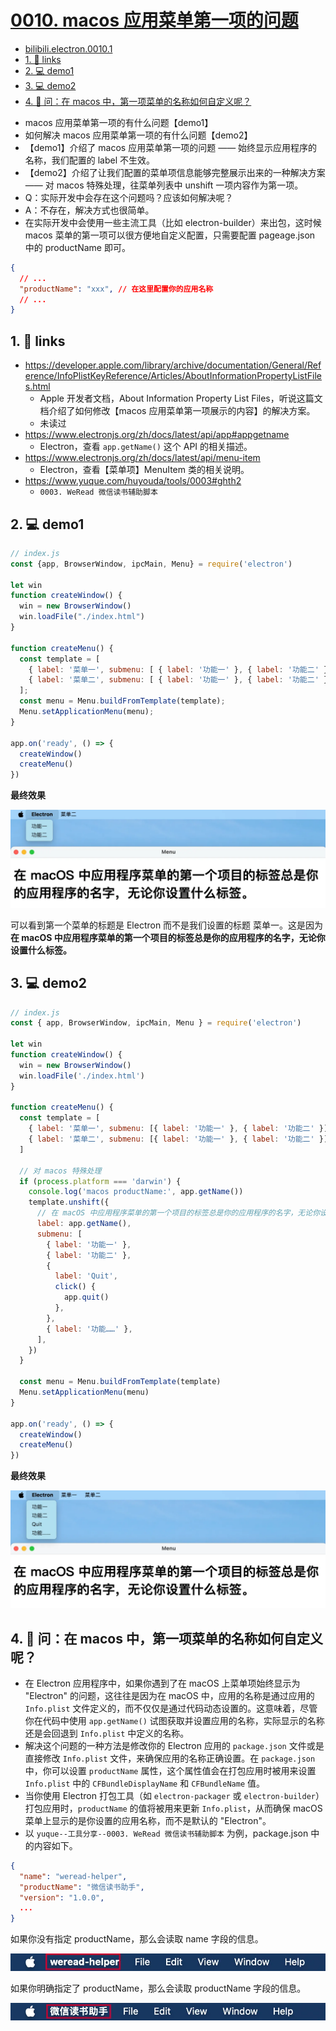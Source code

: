 # [0010. macos 应用菜单第一项的问题](https://github.com/Tdahuyou/electron/tree/main/0010.%20macos%20%E5%BA%94%E7%94%A8%E8%8F%9C%E5%8D%95%E7%AC%AC%E4%B8%80%E9%A1%B9%E7%9A%84%E9%97%AE%E9%A2%98)

<!-- region:toc -->


- [bilibili.electron.0010.1](https://www.bilibili.com/video/BV1544219774)
- [1. 🔗 links](#1--links)
- [2. 💻 demo1](#2--demo1)
- [3. 💻 demo2](#3--demo2)
- [4. 🤔 问：在 macos 中，第一项菜单的名称如何自定义呢？](#4--问在-macos-中第一项菜单的名称如何自定义呢)
<!-- endregion:toc -->
- macos 应用菜单第一项的有什么问题【demo1】
- 如何解决 macos 应用菜单第一项的有什么问题【demo2】
- 【demo1】介绍了 macos 应用菜单第一项的问题 —— 始终显示应用程序的名称，我们配置的 label 不生效。
- 【demo2】介绍了让我们配置的菜单项信息能够完整展示出来的一种解决方案 —— 对 macos 特殊处理，往菜单列表中 unshift 一项内容作为第一项。
- Q：实际开发中会存在这个问题吗？应该如何解决呢？
- A：不存在，解决方式也很简单。
- 在实际开发中会使用一些主流工具（比如 electron-builder）来出包，这时候 macos 菜单的第一项可以很方便地自定义配置，只需要配置 pageage.json 中的 productName 即可。

```json
{
  // ...
  "productName": "xxx", // 在这里配置你的应用名称
  // ...
}
```

## 1. 🔗 links

- https://developer.apple.com/library/archive/documentation/General/Reference/InfoPlistKeyReference/Articles/AboutInformationPropertyListFiles.html
  - Apple 开发者文档，About Information Property List Files，听说这篇文档介绍了如何修改【macos 应用菜单第一项展示的内容】的解决方案。
  - 未读过
- https://www.electronjs.org/zh/docs/latest/api/app#appgetname
  - Electron，查看 `app.getName()` 这个 API 的相关描述。
- https://www.electronjs.org/zh/docs/latest/api/menu-item
  - Electron，查看【菜单项】MenuItem 类的相关说明。
- https://www.yuque.com/huyouda/tools/0003#ghth2
  - `0003. WeRead 微信读书辅助脚本`

## 2. 💻 demo1

```js
// index.js
const {app, BrowserWindow, ipcMain, Menu} = require('electron')

let win
function createWindow() {
  win = new BrowserWindow()
  win.loadFile("./index.html")
}

function createMenu() {
  const template = [
    { label: '菜单一', submenu: [ { label: '功能一' }, { label: '功能二' } ] },
    { label: '菜单二', submenu: [ { label: '功能一' }, { label: '功能二' } ] }
  ];
  const menu = Menu.buildFromTemplate(template);
  Menu.setApplicationMenu(menu);
}

app.on('ready', () => {
  createWindow()
  createMenu()
})
```

**最终效果**

![](md-imgs/2024-10-06-01-07-20.png)

可以看到第一个菜单的标题是 Electron 而不是我们设置的标题 菜单一。这是因为 **在 macOS 中应用程序菜单的第一个项目的标签总是你的应用程序的名字，无论你设置什么标签。**

## 3. 💻 demo2

```js
// index.js
const { app, BrowserWindow, ipcMain, Menu } = require('electron')

let win
function createWindow() {
  win = new BrowserWindow()
  win.loadFile('./index.html')
}

function createMenu() {
  const template = [
    { label: '菜单一', submenu: [{ label: '功能一' }, { label: '功能二' }] },
    { label: '菜单二', submenu: [{ label: '功能一' }, { label: '功能二' }] },
  ]

  // 对 macos 特殊处理
  if (process.platform === 'darwin') {
    console.log('macos productName:', app.getName())
    template.unshift({
      // 在 macOS 中应用程序菜单的第一个项目的标签总是你的应用程序的名字，无论你设置什么标签。
      label: app.getName(),
      submenu: [
        { label: '功能一' },
        { label: '功能二' },
        {
          label: 'Quit',
          click() {
            app.quit()
          },
        },
        { label: '功能……' },
      ],
    })
  }

  const menu = Menu.buildFromTemplate(template)
  Menu.setApplicationMenu(menu)
}

app.on('ready', () => {
  createWindow()
  createMenu()
})
```

**最终效果**

![](md-imgs/2024-10-06-01-08-14.png)

## 4. 🤔 问：在 macos 中，第一项菜单的名称如何自定义呢？

- 在 Electron 应用程序中，如果你遇到了在 macOS 上菜单项始终显示为 "Electron" 的问题，这往往是因为在 macOS 中，应用的名称是通过应用的 `Info.plist` 文件定义的，而不仅仅是通过代码动态设置的。这意味着，尽管你在代码中使用 `app.getName()` 试图获取并设置应用的名称，实际显示的名称还是会回退到 `Info.plist` 中定义的名称。
- 解决这个问题的一种方法是修改你的 Electron 应用的 `package.json` 文件或是直接修改 `Info.plist` 文件，来确保应用的名称正确设置。在 `package.json` 中，你可以设置 `productName` 属性，这个属性值会在打包应用时被用来设置 `Info.plist` 中的 `CFBundleDisplayName` 和 `CFBundleName` 值。
- 当你使用 Electron 打包工具（如 `electron-packager` 或 `electron-builder`）打包应用时，`productName` 的值将被用来更新 `Info.plist`，从而确保 macOS 菜单上显示的是你设置的应用名称，而不是默认的 "Electron"。
- 以 `yuque--工具分享--0003. WeRead 微信读书辅助脚本` 为例，package.json 中的内容如下。

```json
{
  "name": "weread-helper",
  "productName": "微信读书助手",
  "version": "1.0.0",
  ...
}
```

如果你没有指定 productName，那么会读取 name 字段的信息。

![](md-imgs/2024-10-06-01-21-43.png)

如果你明确指定了 productName，那么会读取 productName 字段的信息。

![](md-imgs/2024-10-06-01-21-53.png)








